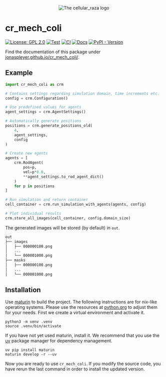 <div align="center">
    <picture>
        <source media="(prefers-color-scheme: dark)" srcset="docs/source/_static/cr_mech_coli_dark_mode.svg">
        <source media="(prefers-color-scheme: light)" srcset="docs/source_static/cr_mech_coli.svg">
        <img alt="The cellular_raza logo" src="doc/cellular_raza.svg">
    </picture>
</div>

# cr_mech_coli
[![License: GPL 2.0](https://img.shields.io/github/license/jonaspleyer/cr_mech_coli?style=flat-square)](https://opensource.org/license/gpl-2-0/)
[![Test](https://img.shields.io/github/actions/workflow/status/jonaspleyer/cr_mech_coli/test.yml?label=Test&style=flat-square)](https://github.com/jonaspleyer/cr_mech_coli/actions)
[![CI](https://img.shields.io/github/actions/workflow/status/jonaspleyer/cr_mech_coli/CI.yml?label=CI&style=flat-square)](https://github.com/jonaspleyer/cr_mech_coli/actions)
[![Docs](https://img.shields.io/github/actions/workflow/status/jonaspleyer/cr_mech_coli/sphinx_doc.yml?label=Docs&style=flat-square)](https://github.com/jonaspleyer/cr_mech_coli/actions)
[![PyPI - Version](https://img.shields.io/pypi/v/cr_mech_coli?style=flat-square)]()

Find the documentation of this package under
[jonaspleyer.github.io/cr_mech_coli/](https://jonaspleyer.github.io/cr_mech_coli/).

## Example

```python
import cr_mech_coli as crm

# Contains settings regarding simulation domain, time increments etc.
config = crm.Configuration()

# Use predefined values for agents
agent_settings = crm.AgentSettings()

# Automatically generate positions
positions = crm.generate_positions_old(
    4,
    agent_settings,
    config
)

# Create new agents
agents = [
    crm.RodAgent(
        pos=p,
        vel=p*0.0,
        **agent_settings.to_rod_agent_dict()
    )
    for p in positions
]

# Run simulation and return container
cell_container = crm.run_simulation_with_agents(agents, config)

# Plot individual results
crm.store_all_images(cell_container, config.domain_size)
```

The generated images will be stored (by default) in `out`.
```bash
out
├── images
│   ├── 000000100.png
│   ...
│   └── 000001000.png
├── masks
│   ├── 000000100.png
│   ...
│   └── 000001000.png
```

## Installation
Use [maturin](https://github.com/PyO3/maturin) to build the project.
The following instructions are for nix-like operating systems.
Please use the resources at [python.org](https://python.org/) to adjust them for your needs.
First we create a virtual environment and activate it.

```
python3 -m venv .venv
source .venv/bin/activate
```

If you have not yet used maturin, install it.
We recommend that you use the [uv](https://github.com/astral-sh/uv) package manager for dependency
management.

```
uv pip install maturin
maturin develop -r --uv
```

Now you are ready to use `cr_mech_coli`.
If you modify the source code, you have rerun the last command in order to install the updated
version.
